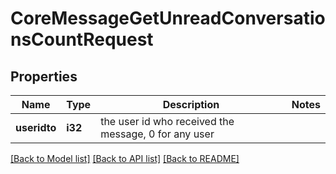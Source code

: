 # CoreMessageGetUnreadConversationsCountRequest

## Properties

Name | Type | Description | Notes
------------ | ------------- | ------------- | -------------
**useridto** | **i32** | the user id who received the message, 0 for any user | 

[[Back to Model list]](../README.md#documentation-for-models) [[Back to API list]](../README.md#documentation-for-api-endpoints) [[Back to README]](../README.md)


